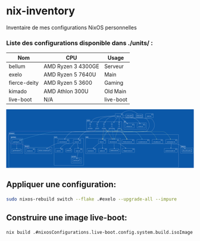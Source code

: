 # nix-inventory
Inventaire de mes configurations NixOS personnelles

### Liste des configurations disponible dans ./units/ :
| Nom | CPU | Usage |
| --- | --- | ----- |
| bellum | AMD Ryzen 3 4300GE | Serveur |
| exelo | AMD Ryzen 5 7640U | Main |
| fierce-deity | AMD Ryzen 5 3600 | Gaming |
| kimado | AMD Athlon 300U | Old Main |
| live-boot | N/A | live-boot |

![UML](./utilities/inventory.svg)

## Appliquer une configuration:
```bash
sudo nixos-rebuild switch --flake .#exelo --upgrade-all --impure
```
## Construire une image live-boot:
```bash
nix build .#nixosConfigurations.live-boot.config.system.build.isoImage
```